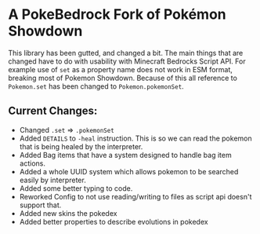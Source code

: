 # A PokeBedrock Fork of Pokémon Showdown

This library has been gutted, and changed a bit. The main things that are changed have to do with usability
with Minecraft Bedrocks Script API. For example use of `set` as a property name does not work in ESM format, breaking
most of Pokemon Showdown. Because of this all reference to `Pokemon.set` has been changed to `Pokemon.pokemonSet`.

## Current Changes:

- Changed `.set` => `.pokemonSet`
- Added `DETAILS` to `-heal` instruction.
  This is so we can read the pokemon that is being healed by the interpreter.
- Added Bag items that have a system designed to handle bag item actions.
- Added a whole UUID system which allows pokemon to be searched easily by interpreter.
- Added some better typing to code.
- Reworked Config to not use reading/writing to files as script api doesn't support that.
- Added new skins the pokedex
- Added better properties to describe evolutions in pokedex

